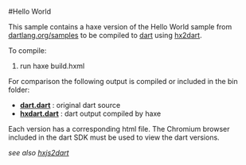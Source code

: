 #Hello World

This sample contains a haxe version of the Hello World sample from [dartlang.org/samples](https://www.dartlang.org/samples/) to be compiled to [dart](https://www.dartlang.org/) using [hx2dart][1].

To compile:

1. run haxe build.hxml

For comparison the following output is compiled or included in the bin folder:

* **[dart.dart](bin/dart.dart)** : original dart source
* **[hxdart.dart](bin/hxdart.dart)** : dart output compiled by haxe


Each version has a corresponding html file. The Chromium browser included in the dart SDK must be used to view the dart versions. 

*see also [hxjs2dart][2]*
 


[1]:https://bitbucket.org/AndrewVernon/hx2dart
[2]:https://bitbucket.org/AndrewVernon/hx2dart/src/deb246ff7c0c1bf35577e500c855f63dc90c9c56/hxjs2dart?at=development
